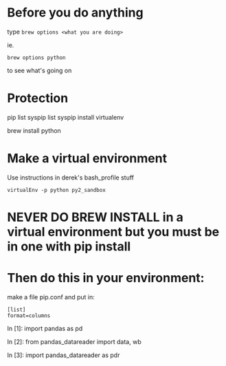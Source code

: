 # Before you do anything
type `brew options <what you are doing>`

ie.

`brew options python`

to see what's going on

# Protection
pip list
syspip list
syspip install virtualenv

brew install python


# Make a virtual environment
Use instructions in derek's bash_profile stuff

`virtualEnv -p python py2_sandbox`

# NEVER DO BREW INSTALL in a virtual environment but you must be in one with pip install

# Then do this in your environment:
make a file pip.conf
and put in:
```
[list]
format=columns
```
In [1]: import pandas as pd

In [2]: from pandas_datareader import data, wb

In [3]: import pandas_datareader as pdr
